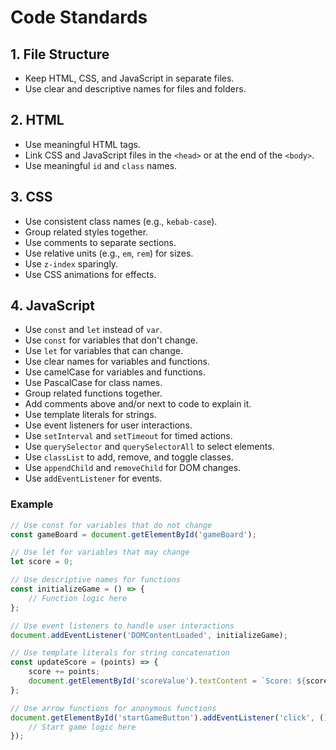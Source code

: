 # Code Standards

## 1. File Structure
- Keep HTML, CSS, and JavaScript in separate files.
- Use clear and descriptive names for files and folders.

## 2. HTML
- Use meaningful HTML tags.
- Link CSS and JavaScript files in the `<head>` or at the end of the `<body>`.
- Use meaningful `id` and `class` names.

## 3. CSS
- Use consistent class names (e.g., `kebab-case`).
- Group related styles together.
- Use comments to separate sections.
- Use relative units (e.g., `em`, `rem`) for sizes.
- Use `z-index` sparingly.
- Use CSS animations for effects.

## 4. JavaScript
- Use `const` and `let` instead of `var`.
- Use `const` for variables that don't change.
- Use `let` for variables that can change.
- Use clear names for variables and functions.
- Use camelCase for variables and functions.
- Use PascalCase for class names.
- Group related functions together.
- Add comments above and/or next to code to explain it.
- Use template literals for strings.
- Use event listeners for user interactions.
- Use `setInterval` and `setTimeout` for timed actions.
- Use `querySelector` and `querySelectorAll` to select elements.
- Use `classList` to add, remove, and toggle classes.
- Use `appendChild` and `removeChild` for DOM changes.
- Use `addEventListener` for events.

### Example

```javascript
// Use const for variables that do not change
const gameBoard = document.getElementById('gameBoard');

// Use let for variables that may change
let score = 0;

// Use descriptive names for functions
const initializeGame = () => {
    // Function logic here
};

// Use event listeners to handle user interactions
document.addEventListener('DOMContentLoaded', initializeGame);

// Use template literals for string concatenation
const updateScore = (points) => {
    score += points;
    document.getElementById('scoreValue').textContent = `Score: ${score}`;
};

// Use arrow functions for anonymous functions
document.getElementById('startGameButton').addEventListener('click', () => {
    // Start game logic here
});